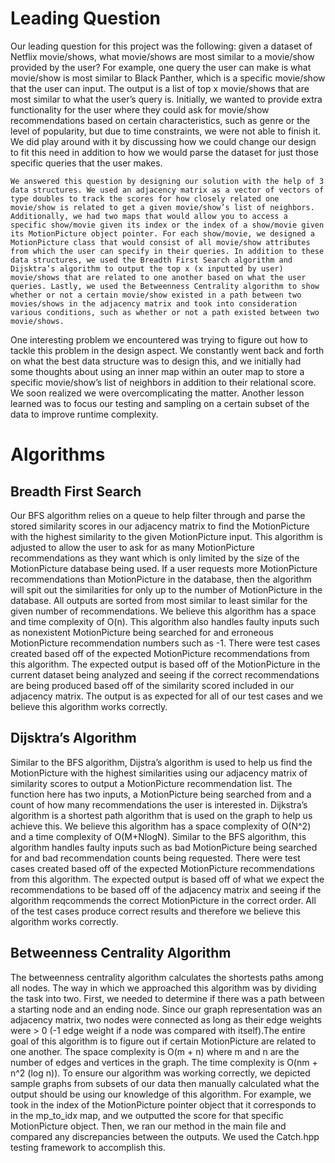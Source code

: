 
# Leading Question

Our leading question for this project was the following: given a dataset of Netflix movie/shows, what movie/shows are most similar to a movie/show provided by the user? For example, one query the user can make is what movie/show is most similar to Black Panther, which is a specific movie/show that the user can input. The output is a list of top x movie/shows that are most similar to what the user’s query is. Initially, we wanted to provide extra functionality for the user where they could ask for movie/show recommendations based on certain characteristics, such as genre or the level of popularity, but due to time constraints, we were not able to finish it. We did play around with it by discussing how we could change our design to fit this need in addition to how we would parse the dataset for just those specific queries that the user makes. 

	We answered this question by designing our solution with the help of 3 data structures. We used an adjacency matrix as a vector of vectors of type doubles to track the scores for how closely related one movie/show is related to get a given movie/show’s list of neighbors. Additionally, we had two maps that would allow you to access a specific show/movie given its index or the index of a show/movie given its MotionPicture object pointer. For each show/movie, we designed a MotionPicture class that would consist of all movie/show attributes from which the user can specify in their queries. In addition to these data structures, we used the Breadth First Search algorithm and Dijsktra’s algorithm to output the top x (x inputted by user) movie/shows that are related to one another based on what the user queries. Lastly, we used the Betweenness Centrality algorithm to show whether or not a certain movie/show existed in a path between two movies/shows in the adjacency matrix and took into consideration various conditions, such as whether or not a path existed between two movie/shows. 
	
One interesting problem we encountered was trying to figure out how to tackle this problem in the design aspect. We constantly went back and forth on what the best data structure was to design this, and we initially had some thoughts about using an inner map within an outer map to store a specific movie/show’s list of neighbors in addition to their relational score. We soon realized we were overcomplicating the matter. Another lesson learned was to focus our testing and sampling on a certain subset of the data to improve runtime complexity. 

# Algorithms



## Breadth First Search 

Our BFS algorithm relies on a queue to help filter through and parse the stored similarity scores in our adjacency matrix to find the MotionPicture with the highest similarity to the given MotionPicture input. This algorithm is adjusted to allow the user to ask for as many MotionPicture recommendations as they want which is only limited by the size of the MotionPicture database being used. If a user requests more MotionPicture recommendations than MotionPicture in the database, then the algorithm will spit out the similarities for only up to the number of MotionPicture in the database. All outputs are sorted from most similar to least similar for the given number of recommendations. We believe this algorithm has a space and time complexity of O(n). This algorithm also handles faulty inputs such as nonexistent MotionPicture being searched for and erroneous MotionPicture recommendation numbers such as -1. There were test cases created based off of the expected MotionPicture recommendations from this algorithm. The expected output is based off of the MotionPicture in the current dataset being analyzed and seeing if the correct recommendations are being produced based off of the similarity scored included in our adjacency matrix. The output is as expected for all of our test cases and we believe this algorithm works correctly.


## Dijsktra’s Algorithm

Similar to the BFS algorithm, Dijstra’s algorithm is used to help us find the MotionPicture with the highest similarities using our adjacency matrix of similarity scores to output a MotionPicture recommendation list. The function here has two inputs, a MotionPicture being searched from and a count of how many recommendations the user is interested in. Dijkstra’s algorithm is a shortest path algorithm that is used on the graph to help us achieve this. We believe this algorithm has a space complexity of O(N^2) and a time complexity of O(M+NlogN). Similar to the BFS algorithm, this algorithm handles faulty inputs such as bad MotionPicture being searched for and bad recommendation counts being requested. There were test cases created based off of the expected MotionPicture recommendations from this algorithm. The expected output is based off of what we expect the recommendations to be based off of the adjacency matrix and seeing if the algorithm reqcommends the correct MotionPicture in the correct order. All of the test cases produce correct results and therefore we believe this algorithm works correctly.


## Betweenness Centrality Algorithm 

The betweenness centrality algorithm calculates the shortests paths among all nodes. The way in which we approached this algorithm was by dividing the task into two. First, we needed to determine if there was a path between a starting node and an ending node. Since our graph representation was an adjacency matrix, two nodes were connected as long as their edge weights were > 0 (-1 edge weight if a node was compared with itself).The entire goal of this algorithm is to figure out if certain MotionPicture are related to one another. The space complexity is O(m + n) where m and n are the number of edges and vertices in the graph. The time complexity is O(nm + n^2 (log n)). To ensure our algorithm was working correctly, we depicted sample graphs from subsets of our data then manually calculated what the output should be using our knowledge of this algorithm. For example, we took in the index of the MotionPicture pointer object that it corresponds to in the mp_to_idx map, and we outputted the score for that specific MotionPicture object. Then, we ran our method in the main file and compared any discrepancies between the outputs. We used the Catch.hpp testing framework to accomplish this. 
